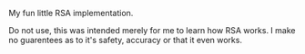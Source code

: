 My fun little RSA implementation.

Do not use, this was intended merely for me to learn how RSA works.  I make no guarentees as to it's safety, accuracy or that it even works.
